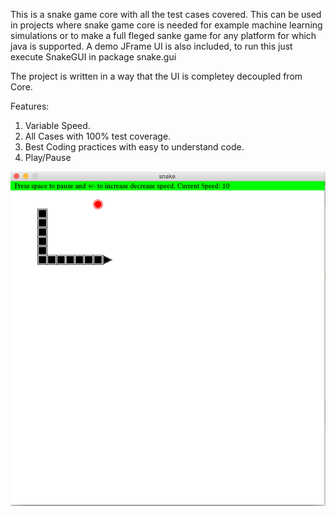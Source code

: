 This is a snake game core with all the test cases covered. This can be used in projects where snake game core is needed for example machine learning simulations or to make a full fleged sanke game for any platform for which java is supported. A demo JFrame UI is also included, to run this just execute SnakeGUI in package snake.gui

The project is written in a way that the UI is completey decoupled from Core.

Features:
1. Variable Speed.
2. All Cases with 100% test coverage.
3. Best Coding practices with easy to understand code.
4. Play/Pause


![Snake game screenshot](screenshot.png)

